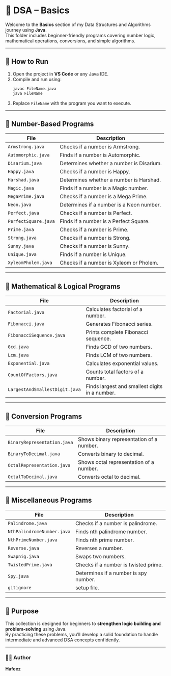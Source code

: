 # 🧮 DSA – Basics

Welcome to the **Basics** section of my Data Structures and Algorithms journey using **Java**.  
This folder includes beginner-friendly programs covering number logic, mathematical operations, conversions, and simple algorithms.

---

## 📘 How to Run

1. Open the project in **VS Code**  or any Java IDE.  
2. Compile and run using:
   ```bash
   javac FileName.java
   java FileName
   ```
3. Replace `FileName` with the program you want to execute.

---

## 🔢 Number-Based Programs

| File | Description |
|------|--------------|
| `Armstrong.java` | Checks if a number is Armstrong. |
| `Automorphic.java` | Finds if a number is Automorphic. |
| `Disarium.java` | Determines whether a number is Disarium. |
| `Happy.java` | Checks if a number is Happy. |
| `Harshad.java` | Determines whether a number is Harshad. |
| `Magic.java` | Finds if a number is a Magic number. |
| `MegaPrime.java` | Checks if a number is a Mega Prime. |
| `Neon.java` | Determines if a number is a Neon number. |
| `Perfect.java` | Checks if a number is Perfect. |
| `PerfectSquare.java` | Finds if a number is a Perfect Square. |
| `Prime.java` | Checks if a number is Prime. |
| `Strong.java` | Checks if a number is Strong. |
| `Sunny.java` | Checks if a number is Sunny. |
| `Unique.java` | Finds if a number is Unique. |
| `XyleomPholem.java` | Checks if a number is Xyleom or Pholem. |

---

## 🧮 Mathematical & Logical Programs

| File | Description |
|------|--------------|
| `Factorial.java` | Calculates factorial of a number. |
| `Fibonacci.java` | Generates Fibonacci series. |
| `FibonacciSequence.java` | Prints complete Fibonacci sequence. |
| `Gcd.java` | Finds GCD of two numbers. |
| `Lcm.java` | Finds LCM of two numbers. |
| `Exponential.java` | Calculates exponential values. |
| `CountOfFactors.java` | Counts total factors of a number. |
| `LargestAndSmallestDigit.java` | Finds largest and smallest digits in a number. |

---

## 🔁 Conversion Programs

| File | Description |
|------|--------------|
| `BinaryRepresentation.java` | Shows binary representation of a number. |
| `BinaryToDecimal.java` | Converts binary to decimal. |
| `OctalRepresentation.java` | Shows octal representation of a number. |
| `OctalToDecimal.java` | Converts octal to decimal. |

---

## 🔄 Miscellaneous Programs

| File | Description |
|------|--------------|
| `Palindrome.java` | Checks if a number is palindrome. |
| `NthPalindromeNumber.java` | Finds nth palindrome number. |
| `NthPrimeNumber.java` | Finds nth prime number. |
| `Reverse.java` | Reverses a number. |
| `Swapnig.java` | Swaps two numbers. |
| `TwistedPrime.java` | Checks if a number is twisted prime. |
| `Spy.java` | Determines if a number is spy number. |
| `gitignore` | setup file. |

---

## 🎯 Purpose

This collection is designed for beginners to **strengthen logic building and problem-solving** using Java.  
By practicing these problems, you’ll develop a solid foundation to handle intermediate and advanced DSA concepts confidently.

---

### 🧑‍💻 Author
**Hafeez** 
